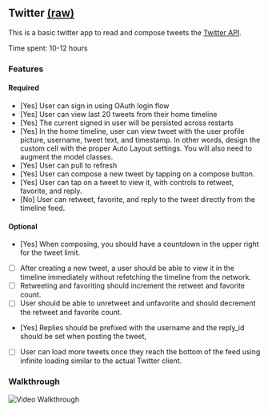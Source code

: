 ## Twitter [(raw)](https://gist.githubusercontent.com/timothy1ee/b9b1860c8ecb4b0b1c18/raw/2adc3f63677d81644e00245cee891eee88907767/gistfile1.md)

This is a basic twitter app to read and compose tweets the [Twitter API](https://apps.twitter.com/).

Time spent: 10-12 hours

### Features

#### Required

- [Yes] User can sign in using OAuth login flow
- [Yes] User can view last 20 tweets from their home timeline
- [Yes] The current signed in user will be persisted across restarts
- [Yes] In the home timeline, user can view tweet with the user profile picture, username, tweet text, and timestamp.  In other words, design the custom cell with the proper Auto Layout settings.  You will also need to augment the model classes.
- [Yes] User can pull to refresh
- [Yes] User can compose a new tweet by tapping on a compose button.
- [Yes] User can tap on a tweet to view it, with controls to retweet, favorite, and reply.
- [No] User can retweet, favorite, and reply to the tweet directly from the timeline feed.

#### Optional

- [Yes] When composing, you should have a countdown in the upper right for the tweet limit.
- [ ] After creating a new tweet, a user should be able to view it in the timeline immediately without refetching the timeline from the network.
- [ ] Retweeting and favoriting should increment the retweet and favorite count.
- [ ] User should be able to unretweet and unfavorite and should decrement the retweet and favorite count.
- [Yes] Replies should be prefixed with the username and the reply_id should be set when posting the tweet,
- [ ] User can load more tweets once they reach the bottom of the feed using infinite loading similar to the actual Twitter client.

### Walkthrough

![Video Walkthrough](...)

